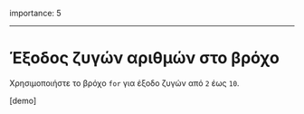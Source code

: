 importance: 5

---

# Έξοδος ζυγών αριθμών στο βρόχο 

Χρησιμοποιήστε το βρόχο `for` για έξοδο ζυγών από `2` έως `10`.

[demo]
